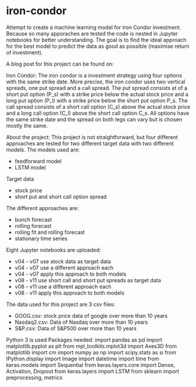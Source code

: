# iron-condor
Attempt to create a machine learning model for Iron Condor investment. Because so many apporaches are tested the code is nested in Jupyter notebooks for better understanding. The goal is to find the ideal approach for the best model to predict the data as good as possible (maximise return of investment).

A blog post for this project can be found on:

Iron Condor: The iron condor is a investment strategy using four options with the same strike date. More precise, the iron condor uses two vertical spreads, one put spread and a call spread. The put spread consists at of a short put option (P_s) with a strike price below the actual stock price and a long put option (P_l) with a strike price below the short put option P_s. The call spread consists of a short call option (C_s) above the actual stock price and a long call option (C_l) above the short call option C_s. All options have the same strike date and the spread on both legs can vary but is chosen mostly the same.

About the project:
This project is not straightforward, but four different approaches are tested for two different target data with two different models. The models used are:
- feedforward model
- LSTM model

Target data
- stock price
- short put and short call option spread

The different approaches are:
- bunch forecast
- rolling forecast
- rolling fit and rolling forecast
- stationary time series

Eight Jupyter notebooks are uploaded:
- v04 - v07 use stock data as target data
- v04 - v07 use a different approach each
- v04 - v07 apply this approach to both models
- v08 - v11 use short call and short put spreads as target data
- v08 - v11 use a different approach each
- v08 - v11 apply this approach to both models

The data used for this project are 3 csv files:
- GOOG.csv: stock price data of google over more than 10 years
- Nasdaq2.csv: Data of Nasdaq over more than 10 years
- S&P.csv: Data of S&P500 over more than 10 years


Python 3 is used
Packages needed:
import pandas as pd
import matplotlib.pyplot as plt
from mpl_toolkits.mplot3d import Axes3D
from matplotlib import cm
import numpy as np
import scipy.stats as si
from IPython.display import Image
import datetime
import time
from keras.models import Sequential
from keras.layers.core import Dense, Activation, Dropout
from keras.layers import LSTM
from sklearn import preprocessing, metrics
